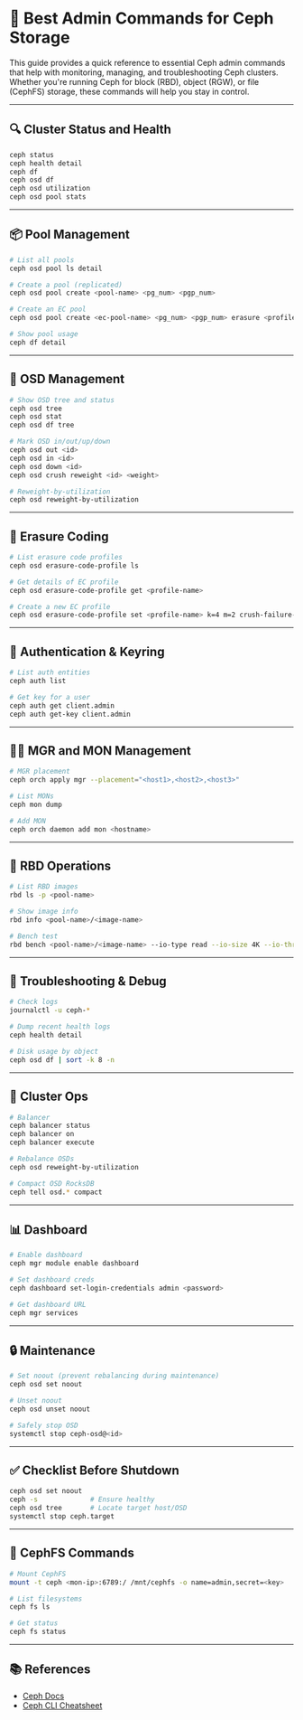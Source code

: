 # 🧠 Best Admin Commands for Ceph Storage

This guide provides a quick reference to essential Ceph admin commands that help with monitoring, managing, and troubleshooting Ceph clusters. Whether you're running Ceph for block (RBD), object (RGW), or file (CephFS) storage, these commands will help you stay in control.

---

## 🔍 Cluster Status and Health

```bash
ceph status
ceph health detail
ceph df
ceph osd df
ceph osd utilization
ceph osd pool stats
```

---

## 📦 Pool Management

```bash
# List all pools
ceph osd pool ls detail

# Create a pool (replicated)
ceph osd pool create <pool-name> <pg_num> <pgp_num>

# Create an EC pool
ceph osd pool create <ec-pool-name> <pg_num> <pgp_num> erasure <profile-name>

# Show pool usage
ceph df detail
```

---

## 🔧 OSD Management

```bash
# Show OSD tree and status
ceph osd tree
ceph osd stat
ceph osd df tree

# Mark OSD in/out/up/down
ceph osd out <id>
ceph osd in <id>
ceph osd down <id>
ceph osd crush reweight <id> <weight>

# Reweight-by-utilization
ceph osd reweight-by-utilization
```

---

## 🧩 Erasure Coding

```bash
# List erasure code profiles
ceph osd erasure-code-profile ls

# Get details of EC profile
ceph osd erasure-code-profile get <profile-name>

# Create a new EC profile
ceph osd erasure-code-profile set <profile-name> k=4 m=2 crush-failure-domain=osd
```

---

## 👮 Authentication & Keyring

```bash
# List auth entities
ceph auth list

# Get key for a user
ceph auth get client.admin
ceph auth get-key client.admin
```

---

## 👨‍💼 MGR and MON Management

```bash
# MGR placement
ceph orch apply mgr --placement="<host1>,<host2>,<host3>"

# List MONs
ceph mon dump

# Add MON
ceph orch daemon add mon <hostname>
```

---

## 📜 RBD Operations

```bash
# List RBD images
rbd ls -p <pool-name>

# Show image info
rbd info <pool-name>/<image-name>

# Bench test
rbd bench <pool-name>/<image-name> --io-type read --io-size 4K --io-threads 16 --io-total 1G
```

---

## 🚨 Troubleshooting & Debug

```bash
# Check logs
journalctl -u ceph-*

# Dump recent health logs
ceph health detail

# Disk usage by object
ceph osd df | sort -k 8 -n
```

---

## 🔁 Cluster Ops

```bash
# Balancer
ceph balancer status
ceph balancer on
ceph balancer execute

# Rebalance OSDs
ceph osd reweight-by-utilization

# Compact OSD RocksDB
ceph tell osd.* compact
```

---

## 📊 Dashboard

```bash
# Enable dashboard
ceph mgr module enable dashboard

# Set dashboard creds
ceph dashboard set-login-credentials admin <password>

# Get dashboard URL
ceph mgr services
```

---

## 🔒 Maintenance

```bash
# Set noout (prevent rebalancing during maintenance)
ceph osd set noout

# Unset noout
ceph osd unset noout

# Safely stop OSD
systemctl stop ceph-osd@<id>
```

---

## ✅ Checklist Before Shutdown

```bash
ceph osd set noout
ceph -s             # Ensure healthy
ceph osd tree       # Locate target host/OSD
systemctl stop ceph.target
```

---

## 📁 CephFS Commands

```bash
# Mount CephFS
mount -t ceph <mon-ip>:6789:/ /mnt/cephfs -o name=admin,secret=<key>

# List filesystems
ceph fs ls

# Get status
ceph fs status
```

---

## 📚 References

* [Ceph Docs](https://docs.ceph.com/en/latest/)
* [Ceph CLI Cheatsheet](https://docs.ceph.com/en/latest/rados/operations/tools/)

